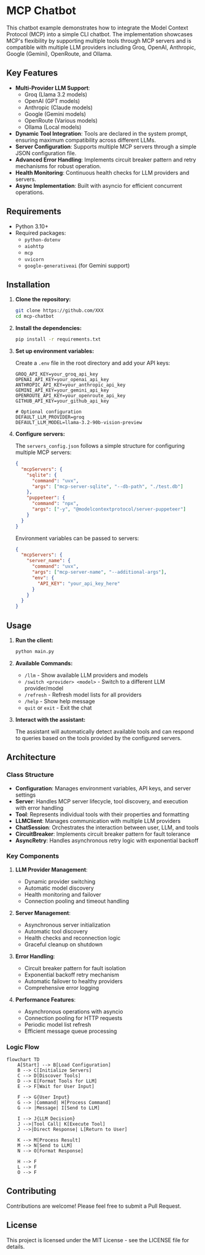 # MCP Chatbot

This chatbot example demonstrates how to integrate the Model Context Protocol (MCP) into a simple CLI chatbot. The implementation showcases MCP's flexibility by supporting multiple tools through MCP servers and is compatible with multiple LLM providers including Groq, OpenAI, Anthropic, Google (Gemini), OpenRoute, and Ollama.

## Key Features

- **Multi-Provider LLM Support**: 
  - Groq (Llama 3.2 models)
  - OpenAI (GPT models)
  - Anthropic (Claude models)
  - Google (Gemini models)
  - OpenRoute (Various models)
  - Ollama (Local models)
- **Dynamic Tool Integration**: Tools are declared in the system prompt, ensuring maximum compatibility across different LLMs.
- **Server Configuration**: Supports multiple MCP servers through a simple JSON configuration file.
- **Advanced Error Handling**: Implements circuit breaker pattern and retry mechanisms for robust operation.
- **Health Monitoring**: Continuous health checks for LLM providers and servers.
- **Async Implementation**: Built with asyncio for efficient concurrent operations.

## Requirements

- Python 3.10+
- Required packages:
  - `python-dotenv`
  - `aiohttp`
  - `mcp`
  - `uvicorn`
  - `google-generativeai` (for Gemini support)

## Installation

1. **Clone the repository:**

   ```bash
   git clone https://github.com/XXX
   cd mcp-chatbot
   ```

2. **Install the dependencies:**

   ```bash
   pip install -r requirements.txt
   ```

3. **Set up environment variables:**

   Create a `.env` file in the root directory and add your API keys:

   ```plaintext
   GROQ_API_KEY=your_groq_api_key
   OPENAI_API_KEY=your_openai_api_key
   ANTHROPIC_API_KEY=your_anthropic_api_key
   GEMINI_API_KEY=your_gemini_api_key
   OPENROUTE_API_KEY=your_openroute_api_key
   GITHUB_API_KEY=your_github_api_key
   
   # Optional configuration
   DEFAULT_LLM_PROVIDER=groq
   DEFAULT_LLM_MODEL=llama-3.2-90b-vision-preview
   ```

4. **Configure servers:**

   The `servers_config.json` follows a simple structure for configuring multiple MCP servers:

   ```json
   {
     "mcpServers": {
       "sqlite": {
         "command": "uvx",
         "args": ["mcp-server-sqlite", "--db-path", "./test.db"]
       },
       "puppeteer": {
         "command": "npx",
         "args": ["-y", "@modelcontextprotocol/server-puppeteer"]
       }
     }
   }
   ```

   Environment variables can be passed to servers:
   ```json
   {
     "mcpServers": {
       "server_name": {
         "command": "uvx",
         "args": ["mcp-server-name", "--additional-args"],
         "env": {
           "API_KEY": "your_api_key_here"
         }
       }
     }
   }
   ```

## Usage

1. **Run the client:**

   ```bash
   python main.py
   ```

2. **Available Commands:**
   - `/llm` - Show available LLM providers and models
   - `/switch <provider> <model>` - Switch to a different LLM provider/model
   - `/refresh` - Refresh model lists for all providers
   - `/help` - Show help message
   - `quit` or `exit` - Exit the chat

3. **Interact with the assistant:**
   
   The assistant will automatically detect available tools and can respond to queries based on the tools provided by the configured servers.

## Architecture

### Class Structure

- **Configuration**: Manages environment variables, API keys, and server settings
- **Server**: Handles MCP server lifecycle, tool discovery, and execution with error handling
- **Tool**: Represents individual tools with their properties and formatting
- **LLMClient**: Manages communication with multiple LLM providers
- **ChatSession**: Orchestrates the interaction between user, LLM, and tools
- **CircuitBreaker**: Implements circuit breaker pattern for fault tolerance
- **AsyncRetry**: Handles asynchronous retry logic with exponential backoff

### Key Components

1. **LLM Provider Management**:
   - Dynamic provider switching
   - Automatic model discovery
   - Health monitoring and failover
   - Connection pooling and timeout handling

2. **Server Management**:
   - Asynchronous server initialization
   - Automatic tool discovery
   - Health checks and reconnection logic
   - Graceful cleanup on shutdown

3. **Error Handling**:
   - Circuit breaker pattern for fault isolation
   - Exponential backoff retry mechanism
   - Automatic failover to healthy providers
   - Comprehensive error logging

4. **Performance Features**:
   - Asynchronous operations with asyncio
   - Connection pooling for HTTP requests
   - Periodic model list refresh
   - Efficient message queue processing

### Logic Flow

```mermaid
flowchart TD
    A[Start] --> B[Load Configuration]
    B --> C[Initialize Servers]
    C --> D[Discover Tools]
    D --> E[Format Tools for LLM]
    E --> F[Wait for User Input]
    
    F --> G{User Input}
    G --> |Command| H[Process Command]
    G --> |Message| I[Send to LLM]
    
    I --> J{LLM Decision}
    J -->|Tool Call| K[Execute Tool]
    J -->|Direct Response| L[Return to User]
    
    K --> M[Process Result]
    M --> N[Send to LLM]
    N --> O[Format Response]
    
    H --> F
    L --> F
    O --> F
```

## Contributing

Contributions are welcome! Please feel free to submit a Pull Request.

## License

This project is licensed under the MIT License - see the LICENSE file for details.

